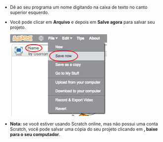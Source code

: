 + Dê ao seu programa um nome digitando na caixa de texto no canto superior esquerdo.

+ Você pode clicar em **Arquivo** e depois em **Salve agora** para salvar seu projeto.
    
    ![captura de tela](images/save.png)

+ **Nota:** se você estiver usando Scratch online, mas não possui uma conta Scratch, você pode salvar uma cópia do seu projeto clicando em **, baixe para o seu computador**.